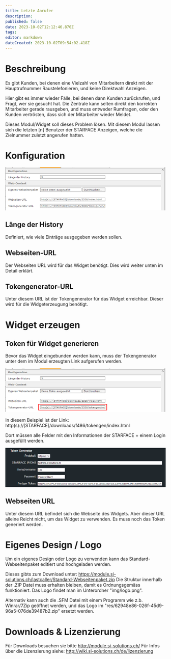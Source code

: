 ```yaml
---
title: Letzte Anrufer
description: 
published: false
date: 2023-10-02T12:12:46.870Z
tags: 
editor: markdown
dateCreated: 2023-10-02T09:54:02.418Z
---
```


# Beschreibung
Es gibt Kunden, bei denen eine Vielzahl von Mitarbeitern direkt mit der Hauptrufnummer Raustelefonieren, und keine Direktwahl Anzeigen.

Hier gibt es immer wieder Fälle, bei denen dann Kunden zurückrufen, und Fragt, wer sie gesucht hat.
Die Zentrale kann selten direkt den korrekten Mitarbeiter gerade rausgeben, und muss entweder Rumfragen, oder den Kunden vertrösten, dass sich der Mitarbeiter wieder Meldet.

Dieses Modul/Widget soll dieses Problem lösen.
Mit diesem Modul lassen sich die letzten \[n\] Benutzer der STARFACE Anzeigen, welche die Zielnummer zuletzt angerufen hatten.

# Konfiguration

![1.PNG](/uploads/lastcaller/1.PNG)

## Länge der History
Definiert, wie viele Einträge ausgegeben werden sollen.

## Webseiten-URL
Der Webseiten URL wird für das Widget benötigt. Dies wird weiter unten im Detail erklärt.

## Tokengenerator-URL
Unter diesem URL ist der Tokengenerator für das Widget erreichbar.
Dieser wird für die Widgeterzeugung benötigt.

# Widget erzeugen

## Token für Widget generieren
Bevor das Widget eingebunden werden kann, muss der Tokengenerator unter dem im Modul erzeugten Link aufgerufen werden.

![4.PNG](/uploads/lastcaller/4.PNG)

In diesem Beispiel ist der Link: http(s):<zero-width space/>//\[STARFACE\]/downloads/f486/tokengen/index.html

 Dort müssen alle Felder mit den Informationen der STARFACE + einem Login ausgefüllt werden.
  
![5.PNG](/uploads/lastcaller/5.PNG)


## Webseiten URL
Unter diesem URL befindet sich die Webseite des Widgets.
Aber dieser URL alleine Reicht nicht, um das Widget zu verwenden.
Es muss noch das Token generiert werden.



# Eigenes Design / Logo
Um ein eigenes Design oder Logo zu verwenden kann das Standard-Webseitenpaket editiert und hochgeladen werden.

Dieses gibts zum Download unter: https://module.si-solutions.ch/lastcaller/Standard-Webseitenpaket.zip
Die Struktur innerhalb der .ZIP Datei muss erhalten bleiben, damit es Ordnungsgemäss funktioniert.
Das Logo findet man im Unterordner "img/logo.png".

Alternativ kann auch die .SFM Datei mit einem Programm wie z.b. Winrar/7Zip geöffnet werden, und das Logo im "res/62948e86-026f-45d9-96a5-076de39487b2.zip" ersetzt werden.

# Downloads & Lizenzierung
Für Downloads besuchen sie bitte http://module.si-solutions.ch/
Für Infos über die Lizenzierung siehe: http://wiki.si-solutions.ch/de/lizenzierung